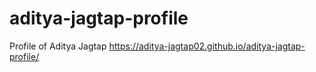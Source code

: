# aditya-jagtap-profile
Profile of Aditya Jagtap
https://aditya-jagtap02.github.io/aditya-jagtap-profile/
